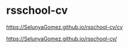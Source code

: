 # rsschool-cv

https://SelunyaGomez.github.io/rsschool-cv/cv

https://SelunyaGomez.github.io/rsschool-cv/
